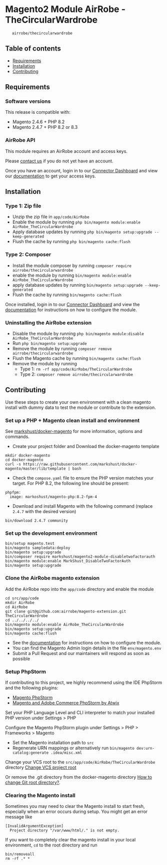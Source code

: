 # Magento2 Module AirRobe - TheCircularWardrobe

```
   airrobe/thecircularwardrobe
```

## Table of contents
 - [Requirements](#requirements)
 - [Installation](#installation)
 - [Contributing](#contributing)

## Requirements

### Software versions
This release is compatible with:
- Magento 2.4.6 + PHP 8.2
- Magento 2.4.7 + PHP 8.2 or 8.3

### AirRobe API
This module requires an AirRobe account and access keys.

Please [contact us](mailto:developers@airrobe.com) if you do not yet have an account.

Once you have an account, login in to our [Connector Dashboard](https://connector.airrobe.com) and view our [documentation](https://connector.airrobe.com/docs/magento) to get your access keys.

## Installation

### Type 1: Zip file

 - Unzip the zip file in `app/code/AirRobe`
 - Enable the module by running `php bin/magento module:enable AirRobe_TheCircularWardrobe`
 - Apply database updates by running `php bin/magento setup:upgrade --keep-generated`
 - Flush the cache by running `php bin/magento cache:flush`

### Type 2: Composer
 - Install the module composer by running `composer require airrobe/thecircularwardrobe`
 - enable the module by running `bin/magento module:enable AirRobe_TheCircularWardrobe`
 - apply database updates by running `bin/magento setup:upgrade --keep-generated`
 - Flush the cache by running `bin/magento cache:flush`

Once installed, login in to our [Connector Dashboard](https://connector.airrobe.com) and view the [documentation](https://connector.airrobe.com/docs/magento) for instructions on how to configure the module.

### Uninstalling the AirRobe extension
 - Disable the module by running `php bin/magento module:disable AirRobe_TheCircularWardrobe`
 - Run `php bin/magento setup:upgrade`
 - Remove the module by running `composer remove airrobe/thecircularwardrobe`
 - Flush the Magento cache by running `bin/magento cache:flush`
 - Remove the module by running 
   - Type 1: `rm -rf app/code/AirRobe/TheCircularWardrobe`
   - Type 2: `composer remove airrobe/thecircularwardrobe`

## Contributing

Use these steps to create your own environment with a clean magento install with dummy data
to test the module or contribute to the extension.

### Set up a PHP + Magento clean install and environment

See [markshust/docker-magento](https://github.com/markshust/docker-magento) for more information, options and commands.

- Create your project folder and Download the docker-magento template
```
mkdir docker-magento
cd docker-magento
curl -s https://raw.githubusercontent.com/markshust/docker-magento/master/lib/template | bash
```

- Check the `compose.yaml` file to ensure the PHP version matches your target. For PHP 8.2, the following line should be present:
```
phpfpm:
  image: markoshust/magento-php:8.2-fpm-4
```

- Download and install Magento with the following command (replace `2.4.7` with the desired version)
```
bin/download 2.4.7 community
```

### Set up the development environment
```
bin/setup magento.test
bin/magento sampledata:deploy
bin/magento setup:upgrade
bin/composer require markshust/magento2-module-disabletwofactorauth
bin/magento module:enable MarkShust_DisableTwoFactorAuth
bin/magento setup:upgrade
```

### Clone the AirRobe magento extension

Add the AirRobe repo into the `app/code` directory and enable the module

```
cd src/app/code
mkdir AirRobe
cd AirRobe
git clone git@github.com:airrobe/magento-extension.git TheCircularWardrobe
cd ../../../../
bin/magento module:enable AirRobe_TheCircularWardrobe
bin/magento setup:upgrade
bin/magento cache:flush
```

- See the [documentation](https://connector.airrobe.com/docs/magento) for instructions on how to configure the module.
- You can find the Magento Admin login details in the file `env/magento.env`
- Submit a Pull Request and our maintainers will respond as soon as possible

### Setup PhpStorm

If contributing to this project, we highly recommend using the IDE PhpStorm and the following plugins:
- [Magento PhpStorm](https://plugins.jetbrains.com/plugin/8024-magento-phpstorm)
- [Magento and Adobe Commerce PhpStorm by Atwix](https://plugins.jetbrains.com/plugin/20554-magento-and-adobe-commerce-phpstorm-by-atwix)

Set your PHP Language Level and CLI interpreter to match your installed PHP version under Settings > PHP

Configure the Magento PhpStorm plugin under Settings > PHP > Frameworks > Magento
- Set the Magento installation path to `src`
- Regenerate URN mappings or alternatively run `bin/magento dev:urn-catalog:generate .idea/misc.xml`

Change your VCS root to the `src/app/code/AirRobe/TheCircularWardrobe` directory [Change VCS project root](https://intellij-support.jetbrains.com/hc/en-us/community/posts/115000087244-Change-VCS-project-root)

Or remove the .git directory from the docker-magento directory [How to change Git root directory?](https://stackoverflow.com/questions/66969576/how-to-change-git-root-directory).

### Clearing the Magento install

Sometimes you may need to clear the Magento install to start fresh, especially when an error occurs during setup.
You might get an error message like 
```
[InvalidArgumentException]                         
  Project directory "/var/www/html/." is not empty. 
```
If you want to completely clear the magento install in your local environment, `cd` to the root directory and run
```
bin/removeall 
rm -rf .* *
```